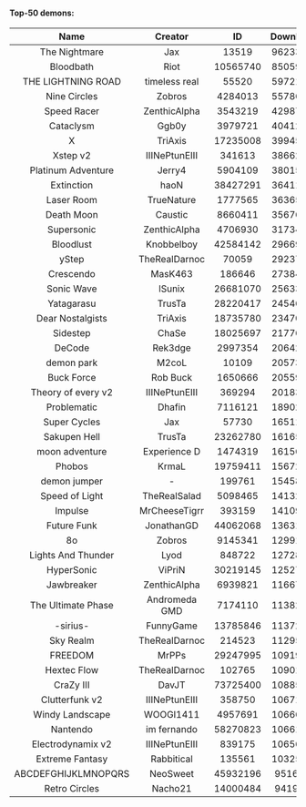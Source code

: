 #### Top-50 demons:

| Name | Creator | ID | Downloads | Likes |
|:---:|:---:|:---:|:---:|:---:|
| The Nightmare | Jax | 13519 | 96233719 | 5131712
| Bloodbath | Riot | 10565740 | 85059101 | 4080047
| THE LIGHTNING ROAD | timeless real | 55520 | 59721346 | 2877281
| Nine Circles | Zobros | 4284013 | 55786692 | 3024924
| Speed Racer | ZenthicAlpha | 3543219 | 42987951 | 2243293
| Cataclysm | Ggb0y | 3979721 | 40412985 | 1292238
| X | TriAxis | 17235008 | 39945083 | 2042406
| Xstep v2 | IIINePtunEIII | 341613 | 38662396 | 1529629
| Platinum Adventure | Jerry4 | 5904109 | 38015315 | 2426340
| Extinction | haoN | 38427291 | 36411020 | 1281785
| Laser Room | TrueNature | 1777565 | 36365838 | 1182388
| Death Moon  | Caustic | 8660411 | 35676889 | 1829173
| Supersonic | ZenthicAlpha | 4706930 | 31734321 | 1490885
| Bloodlust | Knobbelboy | 42584142 | 29669250 | 959144
| yStep | TheRealDarnoc | 70059 | 29237261 | 1039477
| Crescendo | MasK463 | 186646 | 27384420 | 1006926
| Sonic Wave | lSunix | 26681070 | 25633822 | 834188
| Yatagarasu  | TrusTa | 28220417 | 24546403 | 963845
| Dear Nostalgists | TriAxis | 18735780 | 23470310 | 1286686
| Sidestep | ChaSe | 18025697 | 21776163 | 966749
| DeCode | Rek3dge | 2997354 | 20642201 | 988108
| demon park | M2coL | 10109 | 20573069 | 732903
| Buck Force | Rob Buck | 1650666 | 20559358 | 573430
| Theory of every v2 | IIINePtunEIII | 369294 | 20183576 | 769535
| Problematic | Dhafin | 7116121 | 18902776 | 1032759
| Super Cycles | Jax | 57730 | 16511705 | 632375
| Sakupen Hell | TrusTa | 23262780 | 16165476 | 515364
| moon adventure | Experience D | 1474319 | 16156677 | 493032
| Phobos | KrmaL | 19759411 | 15672538 | 594316
| demon jumper | - | 199761 | 15458846 | 589921
| Speed of Light | TheRealSalad | 5098465 | 14132350 | 718812
| Impulse | MrCheeseTigrr | 393159 | 14109983 | 769506
| Future Funk | JonathanGD | 44062068 | 13631624 | 675691
| 8o | Zobros | 9145341 | 12991935 | 694395
| Lights And Thunder | Lyod | 848722 | 12728749 | 631600
| HyperSonic | ViPriN | 30219145 | 12527216 | 494277
| Jawbreaker | ZenthicAlpha | 6939821 | 11667568 | 652590
| The Ultimate Phase | Andromeda GMD | 7174110 | 11382899 | 471926
| -sirius- | FunnyGame | 13785846 | 11372699 | 721096
| Sky Realm | TheRealDarnoc | 214523 | 11295894 | 503534
| FREEDOM | MrPPs | 29247995 | 10919256 | 582273
| Hextec Flow | TheRealDarnoc | 102765 | 10901592 | 524436
| CraZy III | DavJT | 73725400 | 10885893 | 609000
| Clutterfunk v2 | IIINePtunEIII | 358750 | 10671772 | 469573
| Windy Landscape | WOOGI1411 | 4957691 | 10666215 | 636668
| Nantendo | im fernando | 58270823 | 10661946 | 689530
| Electrodynamix v2 | IIINePtunEIII | 839175 | 10656881 | 412058
| Extreme Fantasy | Rabbitical | 135561 | 10325447 | 435171
| ABCDEFGHIJKLMNOPQRS | NeoSweet | 45932196 | 9516186 | 694150
| Retro Circles | Nacho21 | 14000484 | 9419488 | 623114
